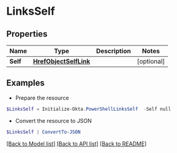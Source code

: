 # LinksSelf
## Properties

Name | Type | Description | Notes
------------ | ------------- | ------------- | -------------
**Self** | [**HrefObjectSelfLink**](HrefObjectSelfLink.md) |  | [optional] 

## Examples

- Prepare the resource
```powershell
$LinksSelf = Initialize-Okta.PowerShellLinksSelf  -Self null
```

- Convert the resource to JSON
```powershell
$LinksSelf | ConvertTo-JSON
```

[[Back to Model list]](../README.md#documentation-for-models) [[Back to API list]](../README.md#documentation-for-api-endpoints) [[Back to README]](../README.md)


